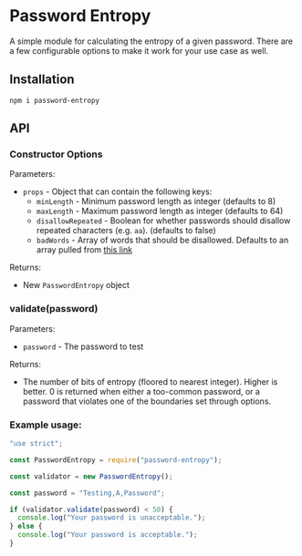 # Password Entropy

A simple module for calculating the entropy of a given password. There are a few configurable options to make it work for your use case as well. 

## Installation

```
npm i password-entropy
```

## API

### Constructor Options

Parameters:

* `props` - Object that can contain the following keys:
  * `minLength` - Minimum password length as integer (defaults to 8)
  * `maxLength` - Maximum password length as integer (defaults to 64)
  * `disallowRepeated` - Boolean for whether passwords should disallow repeated characters (e.g. `aa`). (defaults to false)
  * `badWords` - Array of words that should be disallowed. Defaults to an array pulled from [this link](https://www.welivesecurity.com/2018/12/17/most-popular-passwords-2018-revealed/)

Returns:

* New `PasswordEntropy` object

### validate(password)

Parameters:

* `password` - The password to test

Returns:

* The number of bits of entropy (floored to nearest integer). Higher is better. 0 is returned when either a too-common password, or a password that violates one of the boundaries set through options.

### Example usage:

```javascript
"use strict";

const PasswordEntropy = require("password-entropy");

const validator = new PasswordEntropy();

const password = "Testing,A,Password";

if (validator.validate(password) < 50) {
  console.log("Your password is unacceptable.");
} else {
  console.log("Your password is acceptable.");
}
```
